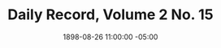 ---
title: Daily Record, Volume 2 No. 15
date: 1898-08-26 11:00:00 -05:00
primary_image: "/uploads/archive_previews/1898-08-26.jpg"
file: "/uploads/archive_pdfs/1898-08-26.pdf"
layout: item
---